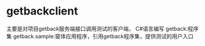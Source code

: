 # getbackclient
主要是对项目getback服务端接口调用测试的客户端，
C#语言编写
getback:程序集
getback.sample:窗体应用程序，引用getback程序集，提供测试的用户入口
